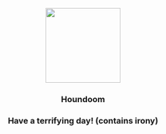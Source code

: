 <p align="center">
    <img src="https://raw.githubusercontent.com/PokeAPI/sprites/master/sprites/pokemon/229.png" width="150" height="150">
</p>
<h3 align="center"> <b>Houndoom</b></h3>
<h3 align="center">Have a terrifying day! (contains irony)</h3>
